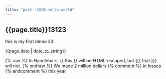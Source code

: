 ```yaml
---
title: "post--2019-hello-world"
---
```


<h2>{{page.title}}13123</h2>
<p>this is my first demo 23</p>
<p>{{page.date | date_to_string}}</p>
{% raw %}
  In Handlebars, {{ this }} will be HTML-escaped, but {{{ that }}} will not.
{% endraw %}
We made 2 million dollars {% comment %} in losses {% endcomment %} this year

